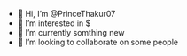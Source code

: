 - 👋 Hi, I’m @PrinceThakur07
- 👀 I’m interested in $
- 🌱 I’m currently somthing new
- 💞️ I’m looking to collaborate on some people


<!---
PrinceThakur07/PrinceThakur07 is a ✨ special ✨ repository because its `README.md` (this file) appears on your GitHub profile.
You can click the Preview link to take a look at your changes.
--->
